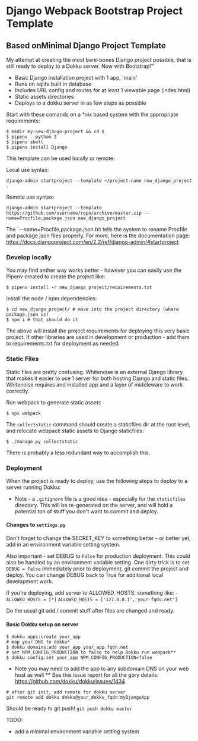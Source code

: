 # Django Webpack Bootstrap Project Template
## Based onMinimal Django Project Template

My attempt at creating the most bare-bones Django project possible, that is still ready to deploy to a Dokku server. Now with Bootstrap!&#8482;

* Basic Django installation project with 1 app, 'main'
* Runs on sqlite built in database
* Includes URL config and routes for at least 1 viewable page (index.html)
* Static assets directories
* Deploys to a dokku server in as few steps as possible


Start with these comands on a *nix based system with the appropriate requirements:

```
$ mkdir my-new-django-project && cd $_
$ pipenv --python 3
$ pipenv shell
$ pipenv install Django
```

This template can be used locally or remote:

Local use syntax:
```
django-admin startproject --template ~/project-name new_django_project .
```

Remote use syntax:
```
django-admin startproject --template https://github.com/username/repo/archive/master.zip --name=Procfile,package.json new_django_project
```
The `--name=Procfile,package.json bit tells the system to rename Procfile and package.json files properly. For more, here is the documentation page: https://docs.djangoproject.com/en/2.2/ref/django-admin/#startproject

### Develop locally
You may find anther way works better - however you can easily use the Pipenv created to create the project like:

```
$ pipenv install -r new_django_project/requirements.txt 
```
Install the node / npm dependencies:
```
$ cd new_django_project/ # move into the project directory (where package.json is)
$ npm i # that should do it
```
The above will install the project requirements for deploying this very basic project. If other libraries are used in development or production - add them to requirements.txt for deployment as needed.

### Static Files
Static files are pretty confusing. Whitenoise is an external Django library that makes it easier to use 1 server for both hosting Django and static files. Whitenoise requires and installed app and a layer of middleware to work correctly.

Run webpack to generate static assets
```
$ npx webpack 
```

The `collectstatic` command should create a staticfiles dir at the root level, and relocate webpack static assets to Django staticfiles:
```
$ ./manage.py collectstatic
```

There is probably a less redundant way to accomplish this.

### Deployment
When the project is ready to deploy, use the following steps to deploy to a server running Dokku:

* Note - a `.gitignore` file is a good idea - especially for the `staticfiles` directory. This will be re-generated on the server, and will hold a potential ton of stuff you don't want to commit and deploy.

#### Changes to `settings.py`
Don't forget to change the SECRET_KEY to something better - or better yet, add in an environment variable setting system.

Also important - set DEBUG to `False` for production deployment. This could also be handled by an environment variable setting. One dirty trick is to set `DEBUG = False` immediately prior to deployment, git commit the project and deploy. You can change DEBUG back to True for additional local development work.

If you're deploying, add server to ALLOWED_HOSTS, something like:
`- ALLOWED_HOSTS = [*]`
`ALLOWED_HOSTS = ['127.0.0.1','your-fqdv.net']`

Do the usual git add / commit stuff after files are changed and ready.

#### Basic Dokku setup on server
```
$ dokku apps:create your_app
# map your DNS to dokku*
$ dokku domains:add your_app your_app.fqdn.net
# set NPM_CONFIG_PRODUCTION to false to help Dokku run webpack**
$ dokku config:set your_app NPM_CONFIG_PRODUCTION=false
```
* Note you may need to add the app to any subdomain DNS on your web host as well
** See this issue report for all the gory details: https://github.com/dokku/dokku/issues/1434

```
# after git init, add remote for dokku server
git remote add dokku dokku@your_dokku_fqdn:myDjangoApp
```

Should be ready to git push!
`git push dokku master`

 TODO:
- add a minimal environment variable setting system
